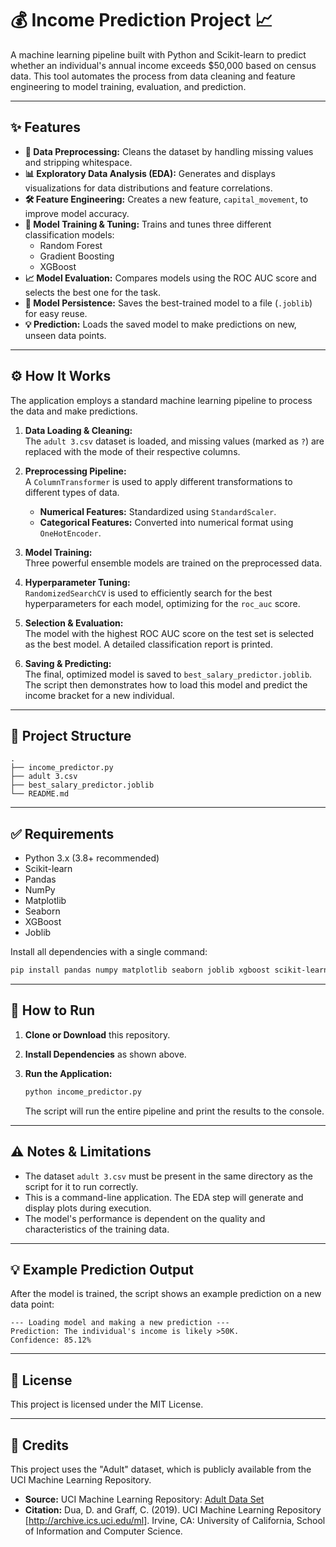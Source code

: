 # 💰 Income Prediction Project 📈

A machine learning pipeline built with Python and Scikit-learn to predict whether an individual's annual income exceeds \$50,000 based on census data. This tool automates the process from data cleaning and feature engineering to model training, evaluation, and prediction.

---

## ✨ Features

- **🧹 Data Preprocessing:** Cleans the dataset by handling missing values and stripping whitespace.
- **📊 Exploratory Data Analysis (EDA):** Generates and displays visualizations for data distributions and feature correlations.
- **🛠️ Feature Engineering:** Creates a new feature, `capital_movement`, to improve model accuracy.
- **🤖 Model Training & Tuning:** Trains and tunes three different classification models:
  - Random Forest
  - Gradient Boosting
  - XGBoost
- **📈 Model Evaluation:** Compares models using the ROC AUC score and selects the best one for the task.
- **💾 Model Persistence:** Saves the best-trained model to a file (`.joblib`) for easy reuse.
- **💡 Prediction:** Loads the saved model to make predictions on new, unseen data points.

---

## ⚙️ How It Works

The application employs a standard machine learning pipeline to process the data and make predictions.

1. **Data Loading & Cleaning:**  
   The `adult 3.csv` dataset is loaded, and missing values (marked as `?`) are replaced with the mode of their respective columns.

2. **Preprocessing Pipeline:**  
   A `ColumnTransformer` is used to apply different transformations to different types of data.
   - **Numerical Features:** Standardized using `StandardScaler`.
   - **Categorical Features:** Converted into numerical format using `OneHotEncoder`.

3. **Model Training:**  
   Three powerful ensemble models are trained on the preprocessed data.

4. **Hyperparameter Tuning:**  
   `RandomizedSearchCV` is used to efficiently search for the best hyperparameters for each model, optimizing for the `roc_auc` score.

5. **Selection & Evaluation:**  
   The model with the highest ROC AUC score on the test set is selected as the best model. A detailed classification report is printed.

6. **Saving & Predicting:**  
   The final, optimized model is saved to `best_salary_predictor.joblib`. The script then demonstrates how to load this model and predict the income bracket for a new individual.

---

## 📁 Project Structure

```
.
├── income_predictor.py           
├── adult 3.csv                   
├── best_salary_predictor.joblib  
└── README.md                     
```

---

## ✅ Requirements

- Python 3.x (3.8+ recommended)
- Scikit-learn
- Pandas
- NumPy
- Matplotlib
- Seaborn
- XGBoost
- Joblib

Install all dependencies with a single command:

```sh
pip install pandas numpy matplotlib seaborn joblib xgboost scikit-learn
```

---

## 🚀 How to Run

1. **Clone or Download** this repository.
2. **Install Dependencies** as shown above.
3. **Run the Application:**

   ```sh
   python income_predictor.py
   ```

   The script will run the entire pipeline and print the results to the console.

---

## ⚠️ Notes & Limitations

- The dataset `adult 3.csv` must be present in the same directory as the script for it to run correctly.
- This is a command-line application. The EDA step will generate and display plots during execution.
- The model's performance is dependent on the quality and characteristics of the training data.

---

## 💡 Example Prediction Output

After the model is trained, the script shows an example prediction on a new data point:

```
--- Loading model and making a new prediction ---
Prediction: The individual's income is likely >50K.
Confidence: 85.12%
```

---

## 📜 License

This project is licensed under the MIT License.

---

## 🙏 Credits

This project uses the "Adult" dataset, which is publicly available from the UCI Machine Learning Repository.

- **Source:** UCI Machine Learning Repository: [Adult Data Set](http://archive.ics.uci.edu/ml)
- **Citation:** Dua, D. and Graff, C. (2019). UCI Machine Learning Repository [http://archive.ics.uci.edu/ml]. Irvine, CA: University of California, School of Information and Computer Science.

